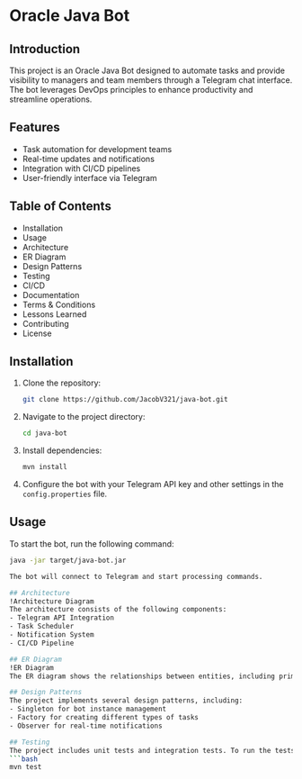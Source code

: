 # Oracle Java Bot

## Introduction
This project is an Oracle Java Bot designed to automate tasks and provide visibility to managers and team members through a Telegram chat interface. The bot leverages DevOps principles to enhance productivity and streamline operations.

## Features
- Task automation for development teams
- Real-time updates and notifications
- Integration with CI/CD pipelines
- User-friendly interface via Telegram

## Table of Contents
- Installation
- Usage
- Architecture
- ER Diagram
- Design Patterns
- Testing
- CI/CD
- Documentation
- Terms & Conditions
- Lessons Learned
- Contributing
- License

## Installation
1. Clone the repository:
    ```bash
    git clone https://github.com/JacobV321/java-bot.git
    ```
2. Navigate to the project directory:
    ```bash
    cd java-bot
    ```
3. Install dependencies:
    ```bash
    mvn install
    ```
4. Configure the bot with your Telegram API key and other settings in the `config.properties` file.

## Usage
To start the bot, run the following command:
```bash
java -jar target/java-bot.jar

The bot will connect to Telegram and start processing commands.

## Architecture
!Architecture Diagram
The architecture consists of the following components:
- Telegram API Integration
- Task Scheduler
- Notification System
- CI/CD Pipeline

## ER Diagram
!ER Diagram
The ER diagram shows the relationships between entities, including primary keys, foreign keys, and relation types. The database is designed to be in the 2nd Normal Form.

## Design Patterns
The project implements several design patterns, including:
- Singleton for bot instance management
- Factory for creating different types of tasks
- Observer for real-time notifications

## Testing
The project includes unit tests and integration tests. To run the tests, use the following command:
```bash
mvn test
